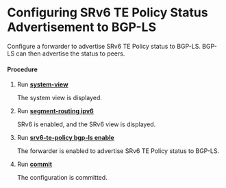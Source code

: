Configuring SRv6 TE Policy Status Advertisement to BGP-LS
=========================================================

Configure a forwarder to advertise SRv6 TE Policy status to BGP-LS. BGP-LS can then advertise the status to peers.

#### Procedure

1. Run [**system-view**](cmdqueryname=system-view)
   
   
   
   The system view is displayed.
2. Run [**segment-routing ipv6**](cmdqueryname=segment-routing+ipv6)
   
   
   
   SRv6 is enabled, and the SRv6 view is displayed.
3. Run [**srv6-te-policy bgp-ls enable**](cmdqueryname=srv6-te-policy+bgp-ls+enable)
   
   
   
   The forwarder is enabled to advertise SRv6 TE Policy status to BGP-LS.
4. Run [**commit**](cmdqueryname=commit)
   
   
   
   The configuration is committed.